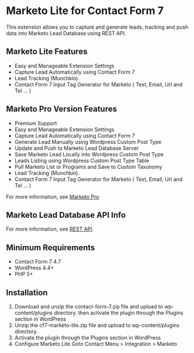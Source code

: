 # Marketo Lite for Contact Form 7
This extension allows you to capture and generate leads, tracking and push data into Marketo Lead Database using REST API.

## Marketo Lite Features

* Easy and Manageable Extension Settings
* Capture Lead Automatically using Contact Form 7
* Lead Tracking (Munchkin).
* Contact Form 7 Input Tag Generator for Marketo ( Text, Email, Url and Tel ... )

## Marketo Pro Version Features  

* Premium Support
* Easy and Manageable Extension Settings
* Capture Lead Automatically using Contact Form 7
* Generate Lead Manually using Wordpress Custom Post Type
* Update and Push to Marketo Lead Database Server
* Save Marketo Lead Locally into Wordpress Custom Post Type
* Leads Listing using Wordpress Custom Post Type Table
* Pull Marketo List or Programs and Save to Custom Taxonomy
* Lead Tracking (Munchkin).
* Contact Form 7 Input Tag Generator for Marketo ( Text, Email, Url and Tel ... )

For more information, see [Marketo Pro](https://codecanyon.net/item/marketo-pro-for-contact-form-7/21201340)

## Marketo Lead Database API Info 

For more information, see [REST API](http://marketohost.wpengine.com/rest-api/).

## Minimum Requirements 

*   Contact Form 7 4.7
*   WordPress 4.4+
*   PHP 5+

## Installation 

1. Download and unzip the contact-form-7.zip file and upload to wp-content/plugins directory. then activate the plugin through the Plugins section in WordPress
2. Unzip the cf7-marketo-lite.zip file and upload to wp-content/plugins directory.
3. Activate the plugin through the Plugins section in WordPress
4. Configure Marketo Lite Goto Contact Menu > Integration > Marketo  
